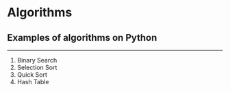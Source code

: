 # Algorithms

## Examples of algorithms on Python

---

1. Binary Search
2. Selection Sort
3. Quick Sort
4. Hash Table